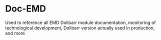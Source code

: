 # Doc-EMD
Used to reference all EMD Dolibarr module documentation, monitoring of technological development, Dolibarr version actually used in production, and more
